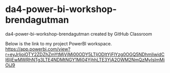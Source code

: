 # da4-power-bi-workshop-brendagutman
da4-power-bi-workshop-brendagutman created by GitHub Classroom

Below is the link to my project PowerBI workspace. 
https://app.powerbi.com/view?r=eyJrIjoiOTY2ZDZhZmYtMjVjMi00ODY5LTljODItYjFlYzg0OGQ5NDhmIiwidCI6IjEwMWRhNTg3LTE4NDMtNGY1Mi04YjhhLTE3YjA2OWM2NmQzMyIsImMiOjJ9
